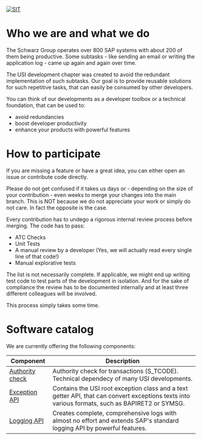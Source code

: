 [![SIT](https://img.shields.io/badge/SIT-About%20us-%236e1e6e)](https://it.schwarz)
# Who we are and what we do

The Schwarz Group operates over 800 SAP systems with about 200 of them being productive. 
Some subtasks - like sending an email or writing the application log - came up again and again over time.

The USI development chapter was created to avoid the redundant implementation of such subtasks. 
Our goal is to provide reusable solutions for such repetitive tasks, that can easily be consumed by other developers.

You can think of our developments as a developer toolbox or a technical foundation, that can be used to:
* avoid redundancies
* boost developer productivity
* enhance your products with powerful features

# How to participate

If you are missing a feature or have a great idea, you can either open an issue or contribute code directly.

Please do not get confused if it takes us days or - depending on the size of your contribution - even weeks to merge your changes into the main branch.
This is NOT because we do not appreciate your work or simply do not care. In fact the opposite is the case.

Every contribution has to undego a rigorous internal review process before merging.
The code has to pass:
* ATC Checks
* Unit Tests
* A manual review by a developer (Yes, we will actually read every single line of that code!)
* Manual explorative tests

The list is not necessarily complete. If applicable, we might end up writing test code to test parts of the development in isolation.
And for the sake of compliance the review has to be documented internally and at least three different colleagues will be involved.

This process simply takes some time.

# Software catalog

We are currently offering the following components:

Component       | Description  
--------------- | -------------
[Authority check](https://github.com/SchwarzIT/sap-usi-authority-check) | Authority check for transactions (S_TCODE). Technical dependecy of many USI developments.
[Exception API](https://github.com/SchwarzIT/sap-usi-exception) | Contains the USI root exception class and a text getter API, that can convert exceptions texts into various formats, such as BAPIRET2 or SYMSG.
[Logging API](https://github.com/SchwarzIT/sap-usi-logging-api) | Creates complete, comprehensive logs with almost no effort and extends SAP's standard logging API by powerful features.
